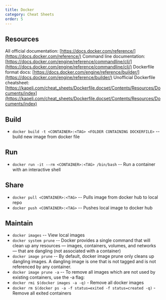 ```yaml
---
title: Docker
category: Cheat Sheets
order: 5
---
```


## Resources

All official documentation: [https://docs.docker.com/reference/](https://docs.docker.com/reference/)
Command line documentation: [https://docs.docker.com/engine/reference/commandline/cli/](https://docs.docker.com/engine/reference/commandline/cli/)
Dockerfile format docs: [https://docs.docker.com/engine/reference/builder/](https://docs.docker.com/engine/reference/builder/)
Unofficial Dockerfile cheatsheet: [https://kapeli.com/cheat_sheets/Dockerfile.docset/Contents/Resources/Documents/index](https://kapeli.com/cheat_sheets/Dockerfile.docset/Contents/Resources/Documents/index)

## Build

- `docker build -t <CONTAINER>:<TAG> <FOLDER CONTAINING DOCKERFILE>` -- build new image from docker file

## Run

- `docker run -it --rm <CONTAINER>:<TAG> /bin/bash` -- Run a container with an interactive shell

## Share

- `docker pull <CONTAINER>:<TAG>` -- Pulls image from docker hub to local repo
- `docker push <CONTAINER>:<TAG>` -- Pushes local image to docker hub

## Maintain

- `docker images` -- View local images
- `docker system prune` -- Docker provides a single command that will clean up any resources — images, containers, volumes, and networks — that are dangling (not associated with a container)
- `docker image prune` -- By default, docker image prune only cleans up dangling images. A dangling image is one that is not tagged and is not referenced by any container.
- `docker image prune -a` -- To remove all images which are not used by existing containers, use the -a flag:
- `docker rmi $(docker images -a -q)` - Remove all docker images
- `docker rm $(docker ps -a -f status=exited -f status=created -q)` - Remove all exited containers
